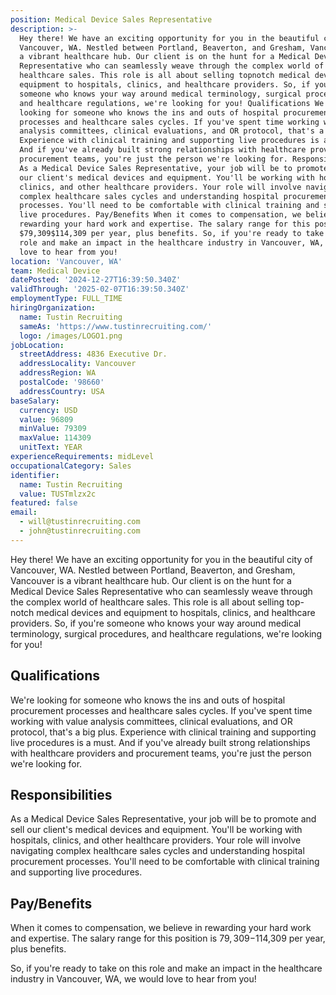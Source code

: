 ```yaml
---
position: Medical Device Sales Representative
description: >-
  Hey there! We have an exciting opportunity for you in the beautiful city of
  Vancouver, WA. Nestled between Portland, Beaverton, and Gresham, Vancouver is
  a vibrant healthcare hub. Our client is on the hunt for a Medical Device Sales
  Representative who can seamlessly weave through the complex world of
  healthcare sales. This role is all about selling topnotch medical devices and
  equipment to hospitals, clinics, and healthcare providers. So, if you're
  someone who knows your way around medical terminology, surgical procedures,
  and healthcare regulations, we're looking for you! Qualifications We're
  looking for someone who knows the ins and outs of hospital procurement
  processes and healthcare sales cycles. If you've spent time working with value
  analysis committees, clinical evaluations, and OR protocol, that's a big plus.
  Experience with clinical training and supporting live procedures is a must.
  And if you've already built strong relationships with healthcare providers and
  procurement teams, you're just the person we're looking for. Responsibilities
  As a Medical Device Sales Representative, your job will be to promote and sell
  our client's medical devices and equipment. You'll be working with hospitals,
  clinics, and other healthcare providers. Your role will involve navigating
  complex healthcare sales cycles and understanding hospital procurement
  processes. You'll need to be comfortable with clinical training and supporting
  live procedures. Pay/Benefits When it comes to compensation, we believe in
  rewarding your hard work and expertise. The salary range for this position is
  $79,309$114,309 per year, plus benefits. So, if you're ready to take on this
  role and make an impact in the healthcare industry in Vancouver, WA, we would
  love to hear from you!
location: 'Vancouver, WA'
team: Medical Device
datePosted: '2024-12-27T16:39:50.340Z'
validThrough: '2025-02-07T16:39:50.340Z'
employmentType: FULL_TIME
hiringOrganization:
  name: Tustin Recruiting
  sameAs: 'https://www.tustinrecruiting.com/'
  logo: /images/LOGO1.png
jobLocation:
  streetAddress: 4836 Executive Dr.
  addressLocality: Vancouver
  addressRegion: WA
  postalCode: '98660'
  addressCountry: USA
baseSalary:
  currency: USD
  value: 96809
  minValue: 79309
  maxValue: 114309
  unitText: YEAR
experienceRequirements: midLevel
occupationalCategory: Sales
identifier:
  name: Tustin Recruiting
  value: TUSTmlzx2c
featured: false
email:
  - will@tustinrecruiting.com
  - john@tustinrecruiting.com
---
```




Hey there! We have an exciting opportunity for you in the beautiful city of Vancouver, WA. Nestled between Portland, Beaverton, and Gresham, Vancouver is a vibrant healthcare hub. Our client is on the hunt for a Medical Device Sales Representative who can seamlessly weave through the complex world of healthcare sales. This role is all about selling top-notch medical devices and equipment to hospitals, clinics, and healthcare providers. So, if you're someone who knows your way around medical terminology, surgical procedures, and healthcare regulations, we're looking for you!

## Qualifications
We're looking for someone who knows the ins and outs of hospital procurement processes and healthcare sales cycles. If you've spent time working with value analysis committees, clinical evaluations, and OR protocol, that's a big plus. Experience with clinical training and supporting live procedures is a must. And if you've already built strong relationships with healthcare providers and procurement teams, you're just the person we're looking for.

## Responsibilities
As a Medical Device Sales Representative, your job will be to promote and sell our client's medical devices and equipment. You'll be working with hospitals, clinics, and other healthcare providers. Your role will involve navigating complex healthcare sales cycles and understanding hospital procurement processes. You'll need to be comfortable with clinical training and supporting live procedures.

## Pay/Benefits
When it comes to compensation, we believe in rewarding your hard work and expertise. The salary range for this position is $79,309-$114,309 per year, plus benefits.

So, if you're ready to take on this role and make an impact in the healthcare industry in Vancouver, WA, we would love to hear from you!
